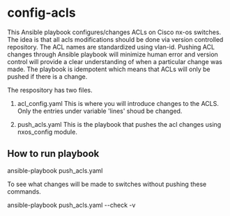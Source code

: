 # config-acls
This Ansible playbook configures/changes ACLs on Cisco nx-os switches. The idea is that all acls modifications should be done via version controlled repository. The ACL names are standardized using vlan-id. Pushing ACL changes through Ansible playbook will minimize human error and version control will provide a clear understanding of when a particular change was made. The playbook is idempotent which means that ACLs will only be pushed if there is a change.

The respository has two files. 

1) acl_config.yaml
This is where you will introduce changes to the ACLS. Only the entries under variable 'lines' shoud be changed. 

2) push_acls.yaml
This is the playbook that pushes the acl changes using nxos_config module. 

## How to run playbook

ansible-playbook push_acls.yaml

To see what changes will be made to switches without pushing these commands.

ansible-playbook push_acls.yaml --check -v
